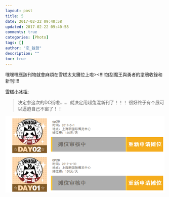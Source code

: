```yaml
---
layout: post
title: 5
date: 2017-02-22 09:40:58
updated: 2017-02-22 09:40:58
comments: true
categories: [Photo]
tags: []
author: "恋_独哲"
description: ""
toc: true
---
```


<p>嘿嘿嘿應該刊物就會麻煩在雪糕太太攤位上啦&gt;&lt;!!!!包刮魔王與勇者的塗鴉收錄和新刊!!!!</p> 
<p reblogfrom="reblogfrom"  ><a target="_blank" href="http://sheirley.lofter.com/post/e752c_e5cad76"  >雪糕小冰柜:</a></p> 
<blockquote> 
 <p>决定参这次的DC街啦……&nbsp;&nbsp;就决定用超兔混新刊了！！！&nbsp;很好终于有个展可以逼迫自己不窗了！！<br /></p> 
</blockquote>

![](https://raw.githubusercontent.com/alicewish/maple50821/master/img_OFptb2lXWHdMLzlEUVhCOGVSVUNaaWx1eHplYmIwbGp3Y0IvY1RDdGdQRVY5QXJ1aTRlUjVnPT0.png)